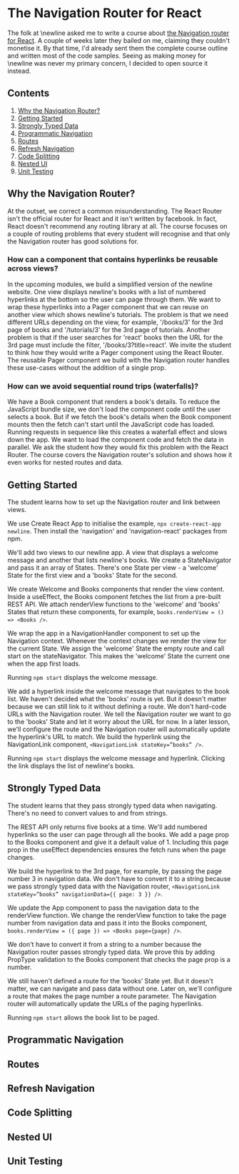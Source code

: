 # The Navigation Router for React

The folk at \newline asked me to write a course about [the Navigation router for React](https://grahammendick.github.io/navigation/). A couple of weeks later they bailed on me, claiming they couldn't monetise it. By that time, I'd already sent them the complete course outline and written most of the code samples. Seeing as making money for \newline was never my primary concern, I decided to open source it instead.

## Contents

1. [Why the Navigation Router?](#why-the-navigation-router)
2. [Getting Started](#getting-started)
3. [Strongly Typed Data](#strongly-typed-data)
4. [Programmatic Navigation](#programmatic-navigation)
5. [Routes](#routes)
6. [Refresh Navigation](#refresh-navigation)
7. [Code Splitting](#code-splitting)
8. [Nested UI](#nested-ui)
9. [Unit Testing](#unit-testing)

## Why the Navigation Router?
At the outset, we correct a common misunderstanding. The React Router isn't the official router for React and it isn't written by facebook. In fact, React doesn't recommend any routing library at all. The course focuses on a couple of routing problems that every student will recognise and that only the Navigation router has good solutions for.

### How can a component that contains hyperlinks be reusable across views?

In the upcoming modules, we build a simplified version of the newline website. One view displays newline's books with a list of numbered hyperlinks at the bottom so the user can page through them. We want to wrap these hyperlinks into a Pager component that we can reuse on another view which shows newline's tutorials. The problem is that we need different URLs depending on the view, for example, '/books/3' for the 3rd page of books and '/tutorials/3' for the 3rd page of tutorials. Another problem is that if the user searches for 'react' books then the URL for the 3rd page must include the filter, '/books/3?title=react'. We invite the student to think how they would write a Pager component using the React Router. The reusable Pager component we build with the Navigation router handles these use-cases without the addition of a single prop.

### How can we avoid sequential round trips (waterfalls)?

We have a Book component that renders a book's details. To reduce the JavaScript bundle size, we don't load the component code until the user selects a book. But if we fetch the book's details when the Book component mounts then the fetch can't start until the JavaScript code has loaded. Running requests in sequence like this creates a waterfall effect and slows down the app. We want to load the component code and fetch the data in parallel. We ask the student how they would fix this problem with the React Router. The course covers the Navigation router's solution and shows how it even works for nested routes and data.

## Getting Started
The student learns how to set up the Navigation router and link between views.

We use Create React App to initialise the example, `npx create-react-app newline`. Then install the 'navigation' and 'navigation-react' packages from npm.

We'll add two views to our newline app. A view that displays a welcome message and another that lists newline's books. We create a StateNavigator and pass it an array of States. There's one State per view - a 'welcome' State for the first view and a 'books' State for the second.

We create Welcome and Books components that render the view content. Inside a useEffect, the Books component fetches the list from a pre-built REST API. We attach renderView functions to the 'welcome' and 'books' States that return these components, for example, `books.renderView = () => <Books />`.

We wrap the app in a NavigationHandler component to set up the Navigation context. Whenever the context changes we render the view for the current State. We assign the 'welcome' State the empty route and call start on the stateNavigator. This makes the 'welcome' State the current one when the app first loads. 

Running `npm start` displays the welcome message.

We add a hyperlink inside the welcome message that navigates to the book list. We haven't decided what the 'books' route is yet. But it doesn't matter because we can still link to it without defining a route. We don't hard-code URLs with the Navigation router. We tell the Navigation router we want to go to the 'books' State and let it worry about the URL for now. In a later lesson, we'll configure the route and the Navigation router will automatically update the hyperlink's URL to match. We build the hyperlink using the NavigationLink component, `<NavigationLink stateKey=”books” />`.

Running `npm start` displays the welcome message and hyperlink. Clicking the link displays the list of newline's books.

## Strongly Typed Data
The student learns that they pass strongly typed data when navigating. There's no need to convert values to and from strings.

The REST API only returns five books at a time. We'll add numbered hyperlinks so the user can page through all the books. We add a page prop to the Books component and give it a default value of 1. Including this page prop in the useEffect dependencies ensures the fetch runs when the page changes.

We build the hyperlink to the 3rd page, for example, by passing the page number 3 in navigation data. We don't have to convert it to a string because we pass strongly typed data with the Navigation router, `<NavigationLink stateKey=”books” navigationData={{ page: 3 }} />`.

We update the App component to pass the navigation data to the renderView function.  We change the renderView function to take the page number from navigation data and pass it into the Books component, `books.renderView = ({ page }) => <Books page={page} />`.

We don't have to convert it from a string to a number because the Navigation router passes strongly typed data. We prove this by adding PropType validation to the Books component that checks the page prop is a number.

We still haven't defined a route for the ‘books’ State yet. But it doesn't matter, we can navigate and pass data without one. Later on, we'll configure a route that makes the page number a route parameter. The Navigation router will automatically update the URLs of the paging hyperlinks. 

Running `npm start` allows the book list to be paged.

## Programmatic Navigation
## Routes
## Refresh Navigation
## Code Splitting
## Nested UI
## Unit Testing
